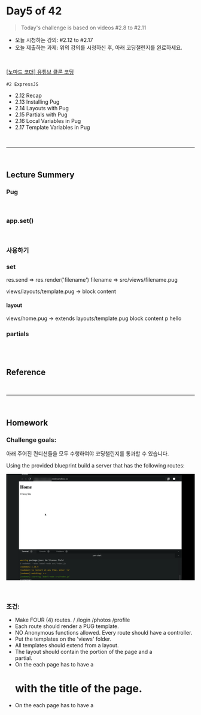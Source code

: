 
# Day5 of 42

> Today's challenge is based on videos #2.8 to #2.11

- 오늘 시청하는 강의: #2.12 to #2.17
- 오늘 제출하는 과제: 위의 강의를 시청하신 후, 아래 코딩챌린지를 완료하세요.

<br/>

[[노마드 코더] 유튜브 클론 코딩](https://academy.nomadcoders.co/courses/enrolled/435438)

`#2 ExpressJS`
- 2.12 Recap 
- 2.13 Installing Pug 
- 2.14 Layouts with Pug 
- 2.15 Partials with Pug 
- 2.16 Local Variables in Pug 
- 2.17 Template Variables in Pug 

<br/>

---

<br/>

## Lecture Summery

### Pug

<br/>

### app.set()

<br/>

### 사용하기

### set
res.send => res.render('filename')
filename => src/views/filename.pug

views/layouts/template.pug
-> block content

#### layout
views/home.pug
-> 
extends layouts/template.pug
block content
    p hello
    
### partials



<br/>

<br/>

## Reference

<br/>

---

<br/>

## Homework 

### Challenge goals:

아래 주어진 컨디션들을 모두 수행하여야 코딩챌린지를 통과할 수 있습니다.

Using the provided blueprint build a server that has the following routes:

![](./images/wetube-dat8.gif)

<br/>

### 조건:

- Make FOUR (4) routes. / /login /photos /profile
- Each route should render a PUG template.
- NO Anonymous functions allowed. Every route should have a controller.
- Put the templates on the 'views' folder.
- All templates should extend from a layout.
- The layout should contain the <head> portion of the page and a <footer> partial.
- On the <body> each page has to have a <h1> with the title of the page.
- On the <head> each page has to have a <title> with the title of the page and the title of the website.
- The title of the page and the website should not be written on the template.
- The title of the page should come from the controller.
- The title of the website should not come from the controller, it should come from the locals.
- There should be one router file and one controller file.
- Middlewares should have their own file.

### 제출:
- CodeSandbox 템플릿 : [Day8 Boilerplate](https://codesandbox.io/s/express-pug-blueprint-qopyp)
- 제출 : [Day8 Homework](https://codesandbox.io/s/express-pug-blueprint-czp7f)
- 정답 : [Day8 Answer]()